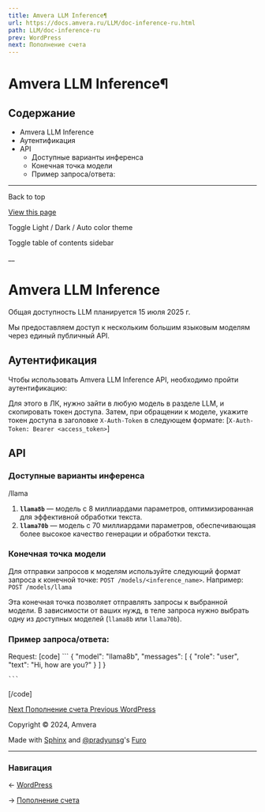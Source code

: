 ```yaml
---
title: Amvera LLM Inference¶
url: https://docs.amvera.ru/LLM/doc-inference-ru.html
path: LLM/doc-inference-ru
prev: WordPress
next: Пополнение счета
---
```


# Amvera LLM Inference¶

## Содержание

- Amvera LLM Inference
- Аутентификация
- API
  - Доступные варианты инференса
  - Конечная точка модели
  - Пример запроса/ответа:

---

Back to top

[ View this page ](<../_sources/LLM/doc-inference-ru.md.txt> "View this page")

Toggle Light / Dark / Auto color theme

Toggle table of contents sidebar

__

# Amvera LLM Inference

Общая доступность LLM планируется 15 июля 2025 г.

Мы предоставляем доступ к нескольким большим языковым моделям через единый публичный API.

## Аутентификация

Чтобы использовать Amvera LLM Inference API, необходимо пройти аутентификацию:

Для этого в ЛК, нужно зайти в любую модель в разделе LLM, и скопировать токен доступа. Затем, при обращении к моделе, укажите токен доступа в заголовке ``X-Auth-Token`` в следующем формате: [``X-Auth-Token: Bearer <access_token>``]

## API

### Доступные варианты инференса

/llama
1. **``llama8b``** — модель с 8 миллиардами параметров, оптимизированная для эффективной обработки текста.
2. **``llama70b``** — модель с 70 миллиардами параметров, обеспечивающая более высокое качество генерации и обработки текста.

### Конечная точка модели

Для отправки запросов к моделям используйте следующий формат запроса к конечной точке: ``POST /models/<inference_name>``. Например: ``POST /models/llama``

Эта конечная точка позволяет отправлять запросы к выбранной модели. В зависимости от ваших нужд, в теле запроса нужно выбрать одну из доступных моделей (``llama8b`` или ``llama70b``).

### Пример запроса/ответа:

Request:
[code] 
    ```
    {
      "model": "llama8b", 
      "messages": [
        {
          "role": "user",
          "text": "Hi, how are you?"
        }
      ]
    }
    
    ```
    
[/code]

[ Next Пополнение счета ](<../general/topup.html>) [ Previous WordPress ](<../marketplace/wordpress.html>)

Copyright © 2024, Amvera 

Made with [Sphinx](<https://www.sphinx-doc.org/>) and [@pradyunsg](<https://pradyunsg.me>)'s [Furo](<https://github.com/pradyunsg/furo>)


---

### Навигация

← [WordPress](marketplace/wordpress.md)

→ [Пополнение счета](general/topup.md)
